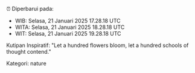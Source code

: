 ⏰ Diperbarui pada:
- WIB: Selasa, 21 Januari 2025 17.28.18 UTC
- WITA: Selasa, 21 Januari 2025 18.28.18 UTC
- WIT: Selasa, 21 Januari 2025 19.28.18 UTC

Kutipan Inspiratif:
"Let a hundred flowers bloom, let a hundred schools of thought contend."


Kategori: nature


